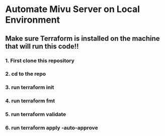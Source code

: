 # Automate Mivu Server on Local Environment

## Make sure Terraform is installed on the machine that will run this code!!

### 1. First clone this repository
### 2. cd to the repo
### 3. run terraform init
### 4. run terraform fmt
### 5. run terraform validate
### 6. run terraform apply -auto-approve 
